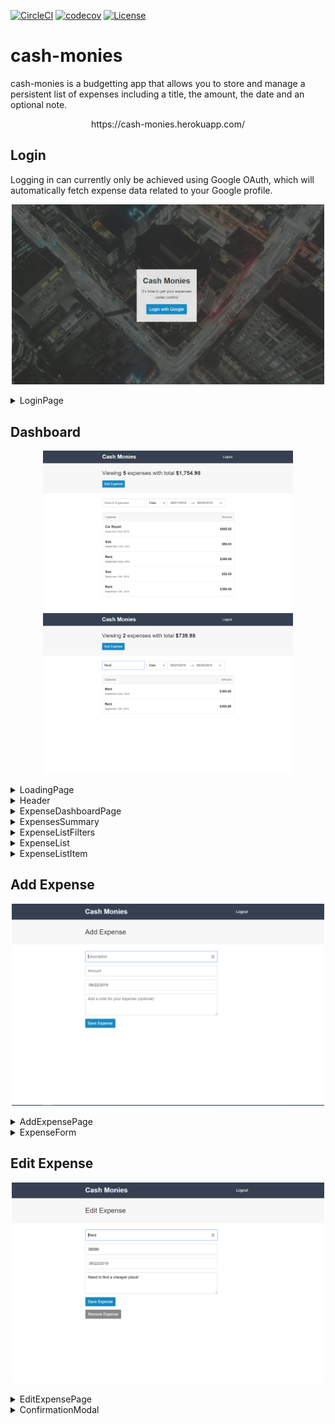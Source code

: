 [![CircleCI](https://circleci.com/gh/IanGlass/cash-monies/tree/master.svg?style=svg)](https://circleci.com/gh/IanGlass/cash-monies/tree/master) [![codecov](https://codecov.io/gh/IanGlass/cash-monies/branch/master/graph/badge.svg)](https://codecov.io/gh/IanGlass/cash-monies) [![License](https://img.shields.io/badge/License-Apache%202.0-blue.svg)](https://opensource.org/licenses/Apache-2.0)

# cash-monies
cash-monies is a budgetting app that allows you to store and manage a persistent list of expenses including a title, the amount, the date and an optional note.

<p align="center">
https://cash-monies.herokuapp.com/
</p>

## Login
Logging in can currently only be achieved using Google OAuth, which will automatically fetch expense data related to your Google profile.
<p align="center">
<img src="./github_images/login-page.png" width="500">
</p>

<details>
<summary>LoginPage</summary>
The LoginPage consists of a relatively simple stateless functional component, which uses a startLogin functional action generator to prompt a Google OAuth modal.

```javascript
export const LoginPage = (props) => (
  <div className="box-layout">
    <div className="box-layout__box">
      <h1 className="box-layout__title">Cash Monies</h1>
      <p>It's time to get your expenses under control</p>
      <button className="button" onClick={props.startLogin}>Login with Google</button>
    </div>
  </div>
)

const mapDispatchToProps = (dispatch) => ({
  startLogin: dispatch(startLogin)
});

export default connect(undefined, mapDispatchToProps)(LoginPage);
```

auth.js
```javascript
export const startLogin = () => {
  return () => {
    return firebase.auth().signInWithPopup(googleAuthProvider);
  }
}
```
</details>

## Dashboard

<p align="center">
<img src="./github_images/dashboard.png" width="400">
<img src="./github_images/dashboard-filtered.png" width="400">
</p>

<details>
<summary>LoadingPage</summary>
The LoadingPage consists of a spinner gif exported as a stateless functional component and is the first component to be rendered. Once the firebase `onAuthStateChange` event listener is triggered, the AppRouter will be rendered, taking a logged in user to the dashboard.

```javascript
const LoadingPage = () => (
  <div className="loader">
    <img className="loader__image" src="/images/loader.gif" />
  </div>
);

export default LoadingPage;
```

app.js
```javascript
const jsx = (
  <Provider store={store}>
    <AppRouter />
  </Provider>
);

let hasRendered = false;
const renderApp = () => {
  if (!hasRendered) {
    ReactDOM.render(jsx, document.getElementById('app'));
    hasRendered = true;
  }
}

ReactDOM.render(<LoadingPage />, document.getElementById('app'));

firebase.auth().onAuthStateChanged((user) => {
  // Log user out
  if (!user) {
    store.dispatch(logout());
    renderApp();
    return history.push('/');
  }
  store.dispatch(login(user.uid));
  // Log user in
  // Wait until expenses are loaded from DB before rendering application
  store.dispatch(startSetExpenses())
  .then(() => {
    renderApp();
    if (history.location.pathname === '/') {
      return history.push('/dashboard');
    }
  });
});
```
</details>

<details>
<summary>Header</summary>
The header component contains two "links", one returns to the dashboard and one begins the logout action and re-directs the user to the login page.

```javascript
export const Header = (props) => (
  <header className="header">
    <div className="content-container">
      <div className="header__content">
        <Link className="header__title" to="/dashboard">
          <h1>Cash Monies</h1>
        </Link>
        <button className="button button--link" onClick={props.startLogout}>Logout</button>
      </div>
    </div>
  </header>
);

const mapDispatchToProps = (dispatch) => ({
  startLogout: dispatch(startLogout)
});

export default connect(undefined, mapDispatchToProps)(Header);
```

auth.js

```javascript
export const startLogout = () => {
  return () => {
    return firebase.auth().signOut();
  }
}
```
</details>

<details>
<summary>ExpenseDashboardPage</summary>
A container component.

```javascript
const ExpenseDashboardPage = () => (
  <div>
    <ExpensesSummary />
    <ExpenseListFilters />
    <ExpenseList />
  </div>
);

export default ExpenseDashboardPage;
```
</details>

<details>
<summary>ExpensesSummary</summary>
Shows a summary of expenses which are currently viewed, filtered results will not contribute to summary information. Information on filtered expenses is processed by two selectors, expensesTotal and getVisibleExpenses.

```javascript
export const ExpensesSummary = (props) => (
  <div className="page-header">
    <div className="content-container">
      <h1 className="page-header__title">Viewing <span>{props.expensesCount}</span> {props.expensesCount === 1 ? 'expense' : 'expenses'} with total <span>{numeral(props.expensesTotal / 100).format('$0,0.00')}</span></h1>
      <div className="page-header__actions">
        <Link to="/create" className="button">Add Expense</Link>
      </div>
    </div>
  </div>
);

const mapStateToProps = (state) => ({
  expensesTotal: expensesTotal(getVisibleExpenses(state.expenses, state.filters)),
  expensesCount: getVisibleExpenses(state.expenses, state.filters).length
})

export default connect(mapStateToProps)(ExpensesSummary);
```
</details>

<details>
<summary>ExpenseListFilters</summary>
Views the currently applied list of filters and sets them in the Redux global store.

```javascript
export class ExpenseListFilters extends React.Component {
  state = {
    calendarFocused: null,
  }
  onDatesChange = ({ startDate, endDate }) => {
    this.props.setStartDate(startDate);
    this.props.setEndDate(endDate);
  }
  onFocusChange = (calendarFocused) => {
    this.setState(() => ({ calendarFocused }));
  }
  onTextChange = (e) => {
    this.props.setTextFilter(e.target.value);
  }
  onSortChange = (e) => {
    if (e.target.value === 'date') {
      this.props.sortByDate();
    } else if (e.target.value === 'amount') {
      this.props.sortByAmount();
    }
  }
  render() {
    return (
      <div className="content-container">
        <div className="input-group">
          <div className="input-group__item">
            <input
              className="text-input"
              placeholder="Search Expenses"
              type="text"
              value={this.props.filters.text}
              onChange={this.onTextChange}
            />
          </div>
          <div className="input-group__item">
            <select
              className="select"
              value={this.props.filters.sortBy}
              onChange={this.onSortChange}
            >
              <option value="date">Date</option>
              <option value="amount">Amount</option>
            </select>
          </div>
          <div className="input-group__item">
            <DateRangePicker
              startDate={this.props.filters.startDate}
              endDate={this.props.filters.endDate}
              onDatesChange={this.onDatesChange}
              focusedInput={this.state.calendarFocused}
              onFocusChange={this.onFocusChange}
              showClearDates={true}
              numberOfMonths={1}
              isOutsideRange={() => false}
            />
          </div>
        </div>
      </div>
    )
  }
}

const mapStateToProps = (state) => ({
  filters: state.filters
});

const mapDispatchToProps = (dispatch) => ({
  setTextFilter: (text) => dispatch(setTextFilter(text)),
  sortByDate: () => dispatch(sortByDate()),
  sortByAmount: () => dispatch(sortByAmount()),
  setStartDate: (startDate) => dispatch(setStartDate(startDate)),
  setEndDate: (endDate) => dispatch(setEndDate(endDate))
})

export default connect(mapStateToProps, mapDispatchToProps)(ExpenseListFilters);
```
</details>

<details>
<summary>ExpenseList</summary>
Component containing the list of expenses which are not removed by the current set of filters defined in the global Redux store.

```javascript
export const ExpenseList = (props) => (
  <div className="content-container">
    <div className="list-header">
      <div className="show-for-mobile">Expenses</div>
      <div className="show-for-desktop">Expense</div>
      <div className="show-for-desktop">Amount</div>
    </div>
    <div className="list-body">
      {
        props.expenses.length === 0 ? (
          <div className="list-item list-item--message">
            <span>No Expenses</span>
          </div>
        ) : (
            props.expenses.map((expense) => {
              return <ExpenseListItem key={expense.id} {...expense} />;
            })
          )
      }
    </div>
  </div>
);

const mapStateToProps = (state) => {
  return {
    expenses: selectExpenses(state.expenses, state.filters)
  };
};

export default connect(mapStateToProps)(ExpenseList);
```
</details>

<details>
<summary>ExpenseListItem</summary>
Individual expense item showing the description, date created and the amount. Clicking on this item will move to the EditExpensePage.

```javascript
export const ExpenseListItem = ({ id, description, amount, createdAt }) => (
  <Link className="list-item" to={`/edit/${id}`}>
    <div>
      <h3 className="list-item__title">{description}</h3>
      <span className="list-item__sub-title">{moment(createdAt).format('MMMM Do, YYYY')}</span>    
    </div>
    <h3 className="list-item__data">{numeral(amount / 100).format('$0,0.00')}</h3>
  </Link>
);

export default ExpenseListItem;
```
</details>

## Add Expense
<p align="center">
<img src="./github_images/add-expense.png" width="500">
</p>

<details>
<summary>AddExpensePage</summary>
Renders an expense form to add a new expense and calls startAddExpense, which will add the new expense to firebase first, then if successfull, add the expense to the Redux global store.

```javascript
export class AddExpensePage extends React.Component {
  onSubmit = (expense) => {
    this.props.startAddExpense(expense);
    this.props.history.push('/');
  }
  render() {
    return (
      <div>
        <div className="page-header">
          <div className="content-container">
            <h1 className="page-header__title">Add Expense</h1>        
          </div>
        </div>
        <div className="content-container">
          <ExpenseForm
            onSubmit={this.onSubmit}
          />
        </div>
      </div>
    )
  }
}

const mapDispatchToProps = (dispatch) => (
  {
    startAddExpense: (expense) => dispatch(startAddExpense(expense))
  }
)

export default connect(undefined, mapDispatchToProps)(AddExpensePage);
```

expenses.js
```javascript
export const startAddExpense = (expenseData = {}) => {
  return (dispatch, getState) => {
    const {
      description = '',
      note = '',
      amount = 0,
      createdAt = 0
    } = expenseData;
    const expense = { description, note, amount, createdAt };

    // Return allows promise chaining when using startAddExpense, only add to redux if write to DB succeeded
    return database.ref(`users/${getState().auth.uid}/expenses`).push(expense).then((ref) => {
      dispatch(addExpense({
        id: ref.key,
        ...expense
      }));
    });
  };
};
```
</details>

<details>
<summary>ExpenseForm</summary>
The ExpenseForm is used by AddExpensePage and EditExpensePage and provides all the inputs and input validation for the app. This component expects a function prop.onSubmit to be passed in, which will be executed when "Save Expense" is pressed.

```javascript
export default class ExpenseForm extends React.Component {
  constructor(props) {
    super(props);

    this.state = {
      description: props.expense ? props.expense.description : '',
      note: props.expense ? props.expense.note : '',
      amount: props.expense ? (props.expense.amount).toString() : '',
      createdAt: props.expense ? moment(props.expense.createdAt) : moment(),
      calendarFocused: false,
      error: ''
    };
  }
  onDescriptionChange = (e) => {
    const description = e.target.value;
    this.setState(() => ({ description }));
  };
  onNoteChange = (e) => {
    const note = e.target.value;
    this.setState(() => ({ note }));
  };
  onAmountChange = (e) => {
    const amount = e.target.value;

    if (!amount || amount.match(/^\d{1,}(\.\d{0,2})?$/)) {
      this.setState(() => ({ amount }));
    }
  };
  onDateChange = (createdAt) => {
    if (createdAt) {
      this.setState(() => ({ createdAt }));
    }
  };
  onFocusChange = ({ focused }) => {
    this.setState(() => ({ calendarFocused: focused }));
  };
  onSubmit = (e) => {
    e.preventDefault();

    if (!this.state.description || !this.state.amount) {
      this.setState(() => ({ error: 'Please provide description and amount.' }));
    } else {
      this.setState(() => ({ error: '' }));
      this.props.onSubmit({
        description: this.state.description,
        amount: parseFloat(this.state.amount, 10),
        createdAt: this.state.createdAt.valueOf(),
        note: this.state.note
      });
    }
  };
  render() {
    return (
      <form className="form" onSubmit={this.onSubmit}>
        {this.state.error && <p className="form__error">{this.state.error}</p>}
        <input
          type="text"
          placeholder="Description"
          autoFocus
          className="text-input"
          value={this.state.description}
          onChange={this.onDescriptionChange}
        />
        <input
          type="text"
          placeholder="Amount"
          className="text-input"
          value={this.state.amount}
          onChange={this.onAmountChange}
        />
        <SingleDatePicker
          date={this.state.createdAt}
          onDateChange={this.onDateChange}
          focused={this.state.calendarFocused}
          onFocusChange={this.onFocusChange}
          numberOfMonths={1}
          isOutsideRange={() => false}
        />
        <textarea
          placeholder="Add a note for your expense (optional)"
          className="textarea"
          value={this.state.note}
          onChange={this.onNoteChange}
        >
        </textarea>
        <div>
          <button className="button">Save Expense</button>
        </div>
      </form>
    )
  }
}
```
</details>

## Edit Expense
<p align="center">
<img src="./github_images/edit-expense.png" width="500">
</p>

<details>
<summary>EditExpensePage</summary>
Like AddExpensePage, EditExpensePage shows the details for a single expense, however saving this expense will over write an expense rather than creating a new one. This component makes use of the ExpenseForm, also rendering a "Remove Expense" button.

```javascript
export class EditExpensePage extends React.Component {
  constructor() {
    super();

    this.state = {
      showModal: false,
    }
  }
  onSubmit = (expense) => {
    this.props.startEditExpense(this.props.expense.id, expense);
    this.props.history.push('/');
  }
  removeExpense = () => {
    this.closeModal();
    this.props.startRemoveExpense(this.props.expense.id);
    this.props.history.push('/');
  }
  openModal = () => {
    this.setState(() => ({
      showModal: true
    }));
  }
  closeModal = () => {
    this.setState(() => ({
      showModal: false
    }));
  }
  render() {
    return (
      <div>
        <div className="page-header">
          <div className="content-container">
            <h1 className="page-header__title">Edit Expense</h1>
          </div>
        </div>
        <div className="content-container">
          <ExpenseForm
            expense={this.props.expense}
            onSubmit={this.onSubmit}
          />
          <button className="button button--secondary"
            onClick={this.openModal}
          >Remove Expense</button>
          <ConfirmationModal
            showModal={this.state.showModal}
            closeModal={this.closeModal}
            confirmAction={this.removeExpense}
          />
        </div>
      </div>
    );
  }
}

const mapStateToProps = (state, props) => ({
  expense: state.expenses.find((expense) => expense.id === props.match.params.id)
});

const mapDispatchToProps = (dispatch, props) => ({
  startEditExpense: (id, expense) => dispatch(startEditExpense(id, expense)),
  startRemoveExpense: (id) => dispatch(startRemoveExpense({ id }))
})

export default connect(mapStateToProps, mapDispatchToProps)(EditExpensePage);
```
</details>

<details>
<summary>ConfirmationModal</summary>
The confirmation modal requires showModal and two function props confirmAction and closeModal. The two functions are attached to the "Yes" and "No" buttons.

```javascript
const ConfirmationModal = (props) => (
  <Modal
    isOpen={props.showModal}
    onRequestClose={props.closeModal}
    ariaHideApp={false}
    className="modal"
    contentLabel="Confirm Action"
  >
    <p>Are you sure?</p>
    <div className="button--group">
      <button className="button" onClick={props.confirmAction}>Yes</button>
      <button className="button" onClick={props.closeModal}>No</button>
    </div>
  </Modal>
);

export default ConfirmationModal;
```
</details>
